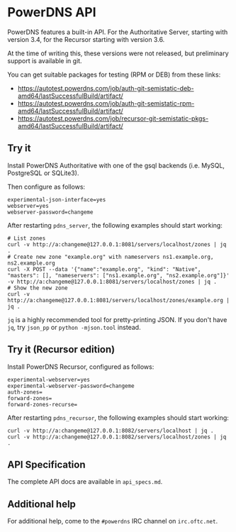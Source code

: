 PowerDNS API
============

PowerDNS features a built-in API. For the Authoritative Server, starting with
version 3.4, for the Recursor starting with version 3.6.

At the time of writing this, these versions were not released, but preliminary
support is available in git.

You can get suitable packages for testing (RPM or DEB) from these links:

  * https://autotest.powerdns.com/job/auth-git-semistatic-deb-amd64/lastSuccessfulBuild/artifact/
  * https://autotest.powerdns.com/job/auth-git-semistatic-rpm-amd64/lastSuccessfulBuild/artifact/
  * https://autotest.powerdns.com/job/recursor-git-semistatic-pkgs-amd64/lastSuccessfulBuild/artifact/


Try it
------

Install PowerDNS Authoritative with one of the gsql backends (i.e. MySQL,
PostgreSQL or SQLite3).

Then configure as follows:

    experimental-json-interface=yes
    webserver=yes
    webserver-password=changeme


After restarting `pdns_server`, the following examples should start working:

    # List zones
    curl -v http://a:changeme@127.0.0.1:8081/servers/localhost/zones | jq .
    # Create new zone "example.org" with nameservers ns1.example.org, ns2.example.org
    curl -X POST --data '{"name":"example.org", "kind": "Native", "masters": [], "nameservers": ["ns1.example.org", "ns2.example.org"]}' -v http://a:changeme@127.0.0.1:8081/servers/localhost/zones | jq .
    # Show the new zone
    curl -v http://a:changeme@127.0.0.1:8081/servers/localhost/zones/example.org | jq .

`jq` is a highly recommended tool for pretty-printing JSON. If you don't have
`jq`, try `json_pp` or `python -mjson.tool` instead.


Try it (Recursor edition)
-------------------------

Install PowerDNS Recursor, configured as follows:

    experimental-webserver=yes
    experimental-webserver-password=changeme
    auth-zones=
    forward-zones=
    forward-zones-recurse=


After restarting `pdns_recursor`, the following examples should start working:

    curl -v http://a:changeme@127.0.0.1:8082/servers/localhost | jq .
    curl -v http://a:changeme@127.0.0.1:8082/servers/localhost/zones | jq .


API Specification
-----------------

The complete API docs are available in `api_specs.md`.


Additional help
---------------

For additional help, come to the `#powerdns` IRC channel on `irc.oftc.net`.
